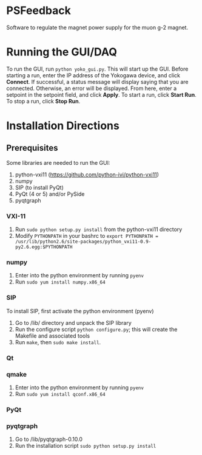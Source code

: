 # PSFeedback
Software to regulate the magnet power supply for the muon g-2 magnet.

# Running the GUI/DAQ

To run the GUI, run `python yoko_gui.py`.  This will start up the GUI.  Before starting a run, 
enter the IP address of the Yokogawa device, and click **Connect**.  If successful, 
a status message will display saying that you are connected.  Otherwise, an error will be displayed. 
From here, enter a setpoint in the setpoint field, and click **Apply**.  To start a run, 
click **Start Run**.  To stop a run, click **Stop Run**.    

# Installation Directions

## Prerequisites 

Some libraries are needed to run the GUI: 
1. python-vxi11 (https://github.com/python-ivi/python-vxi11) 
2. numpy
2. SIP (to install PyQt) 
3. PyQt (4 or 5) and/or PySide 
4. pyqtgraph

### VXI-11

1. Run `sudo python setup.py install` from the python-vxi11 directory
2. Modify `PYTHONPATH` in your bashrc to `export PYTHONPATH = /usr/lib/python2.6/site-packages/python_vxi11-0.9-py2.6.egg:$PYTHONPATH` 

### numpy

1. Enter into the python environment by running `pyenv` 
2. Run `sudo yum install numpy.x86_64` 

### SIP 

To install SIP, first activate the python environment (pyenv) 

1. Go to /lib/ directory and unpack the SIP library
2. Run the configure script `python configure.py`; this will create the Makefile and associated tools
3. Run `make`, then `sudo make install`.   

### Qt 

### qmake 

1. Enter into the python environment by running `pyenv` 
2. Run `sudo yum install qconf.x86_64` 

### PyQt 

### pyqtgraph

1. Go to /lib/pyqtgraph-0.10.0
2. Run the installation script `sudo python setup.py install` 

